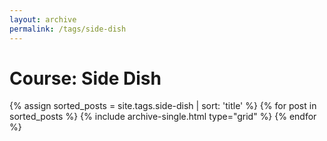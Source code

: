```yaml
---
layout: archive
permalink: /tags/side-dish
---
```


# Course: Side Dish

<div class="tiles">
{% assign sorted_posts = site.tags.side-dish | sort: 'title' %}
{% for post in sorted_posts %}
  {% include archive-single.html type="grid" %}
{% endfor %}
</div><!-- /.tiles -->
